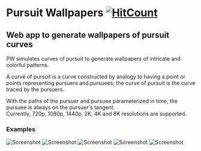 # Pursuit Wallpapers [![HitCount](http://hits.dwyl.io/arnav-t/pursuit-wallpapers.svg)](http://hits.dwyl.io/arnav-t/pursuit-wallpapers)
## Web app to generate wallpapers of pursuit curves 
PW simulates curves of pursuit to generate wallpapers of intricate and colorful patterns.      
     
A curve of pursuit is a curve constructed by analogy to having a point or points representing pursuers and pursuees; the curve of pursuit is the curve traced by the pursuers.      
        
With the paths of the pursuer and pursuee parameterized in time, the pursuee is always on the pursuer's tangent.     
Currently, 720p, 1080p, 1440p, 2K, 4K and 8K resolutions are supported.
### Examples   
![Screenshot](https://i.imgur.com/0nFWgyn.png "Screenshot")
![Screenshot](https://i.imgur.com/axa0MRg.jpg "Screenshot")
![Screenshot](https://i.imgur.com/lwyx2A0.jpg "Screenshot")
![Screenshot](https://i.imgur.com/5OdFh5G.jpg "Screenshot")
![Screenshot](https://i.imgur.com/xzbIT8W.jpg "Screenshot")      

